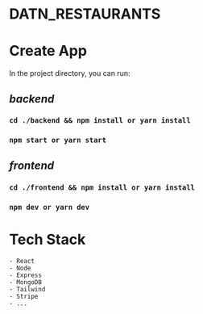 # DATN_RESTAURANTS
# Create App
In the project directory, you can run:
## *backend*
### `cd ./backend && npm install or yarn install`
### `npm start or yarn start`

## *frontend*
### `cd ./frontend && npm install or yarn install`
### `npm dev or yarn dev`

# Tech Stack
    - React
    - Node
    - Express
    - MongoDB
    - Tailwind
    - Stripe
    - ...
